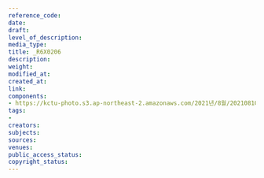```yaml
---
reference_code: 
date: 
draft: 
level_of_description: 
media_type: 
title: _R6X0206
description: 
weight: 
modified_at: 
created_at: 
link: 
components:
- https://kctu-photo.s3.ap-northeast-2.amazonaws.com/2021년/8월/20210810_2021년+22기+민주노총+중앙통일선봉대+발대식/_R6X0206.jpg
tags:
- 
creators: 
subjects: 
sources: 
venues: 
public_access_status: 
copyright_status: 
---
```

